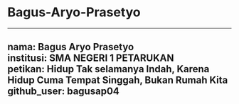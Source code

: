 # Bagus-Aryo-Prasetyo

---
nama: Bagus Aryo Prasetyo <br>
institusi: SMA NEGERI 1 PETARUKAN <br>
petikan: Hidup Tak selamanya Indah, Karena Hidup Cuma Tempat Singgah, Bukan Rumah Kita<br>
github_user: bagusap04<br>
---
